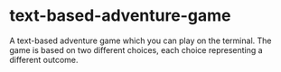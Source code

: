 # text-based-adventure-game
A text-based adventure game which you can play on the terminal. The game is based on two different choices, each choice representing a different outcome.
